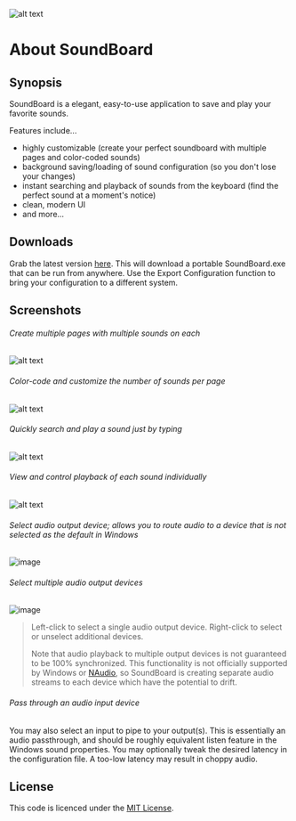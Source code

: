 ![alt text](https://s9.postimg.cc/n3e4vsb5b/logo.png "SoundBoard Logo")

# About SoundBoard

## Synopsis

SoundBoard is a elegant, easy-to-use application to save and play your favorite sounds.

Features include...
* highly customizable (create your perfect soundboard with multiple pages and color-coded sounds)
* background saving/loading of sound configuration (so you don't lose your changes)
* instant searching and playback of sounds from the keyboard (find the perfect sound at a moment's notice)
* clean, modern UI
* and more...

## Downloads

Grab the latest version [here](https://github.com/micahmo/SoundBoard/releases/latest/download/SoundBoard.exe). This will download a portable SoundBoard.exe that can be run from anywhere. Use the Export Configuration function to bring your configuration to a different system.


## Screenshots

###### Create multiple pages with multiple sounds on each
![alt text](https://i.postimg.cc/rwnDXNfN/2019-09-02-15-30-42-Glow-Window.png "Overview1")

###### Color-code and customize the number of sounds per page
![alt text](https://i.postimg.cc/SR6GDv7r/2019-09-02-15-33-07-Glow-Window.png "Overview2")

###### Quickly search and play a sound just by typing
![alt text](https://i.postimg.cc/4NXvXwQD/2019-09-02-15-33-53-Glow-Window.png "Overview3")

###### View and control playback of each sound individually
![alt text](https://i.postimg.cc/4xPHBgCy/2019-09-02-15-39-46-Glow-Window.png "Overview")

###### Select audio output device; allows you to route audio to a device that is not selected as the default in Windows

![image](https://user-images.githubusercontent.com/7417301/147796828-5dacc1a5-9056-4437-8210-1154a5098920.png)

###### Select multiple audio output devices

![image](https://user-images.githubusercontent.com/7417301/147796839-bb8d0abc-88a0-42e1-9c3a-b4b510c3e9d6.png)

> Left-click to select a single audio output device. Right-click to select or unselect additional devices.
>  
> Note that audio playback to multiple output devices is not guaranteed to be 100% synchronized. This functionality is not officially supported by Windows or [NAudio](https://github.com/naudio/NAudio), so SoundBoard is creating separate audio streams to each device which have the potential to drift.

###### Pass through an audio input device

You may also select an input to pipe to your output(s). This is essentially an audio passthrough, and should be roughly equivalent listen feature in the Windows sound properties. You may optionally tweak the desired latency in the configuration file. A too-low latency may result in choppy audio.

## License

This code is licenced under the [MIT License](https://opensource.org/licenses/MIT).
